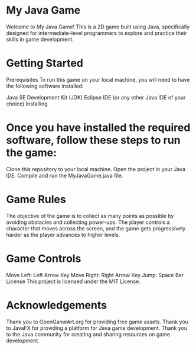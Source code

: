 # My Java Game

Welcome to My Java Game! This is a 2D game built using Java, specifically designed for intermediate-level programmers to explore and practice their skills in game development.

# Getting Started

Prerequisites
To run this game on your local machine, you will need to have the following software installed:

Java SE Development Kit (JDK)
Eclipse IDE (or any other Java IDE of your choice)
Installing
# Once you have installed the required software, follow these steps to run the game:

Clone this repository to your local machine.
Open the project in your Java IDE.
Compile and run the MyJavaGame.java file.
# Game Rules
The objective of the game is to collect as many points as possible by avoiding obstacles and collecting power-ups. The player controls a character that moves across the screen, and the game gets progressively harder as the player advances to higher levels.

# Game Controls
Move Left: Left Arrow Key
Move Right: Right Arrow Key
Jump: Space Bar
License
This project is licensed under the MIT License.

# Acknowledgements
Thank you to OpenGameArt.org for providing free game assets.
Thank you to JavaFX for providing a platform for Java game development.
Thank you to the Java community for creating and sharing resources on game development.
